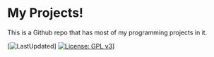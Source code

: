 # My Projects!
This is a Github repo that has most of my programming projects in it.

[![LastUpdated](https://img.shields.io/badge/last%20updated-December%2016-brightgreen)]
[![License: GPL v3](https://img.shields.io/badge/License-GPLv3-blue.svg)](https://www.gnu.org/licenses/gpl-3.0)]
